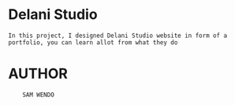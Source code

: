 # Delani Studio
    In this project, I designed Delani Studio website in form of a portfolio, you can learn allot from what they do
# AUTHOR
        SAM WENDO